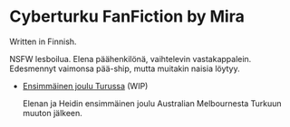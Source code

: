 # Cyberturku FanFiction by Mira

Written in Finnish.

NSFW lesboilua. Elena päähenkilönä, vaihtelevin vastakappalein. Edesmennyt vaimonsa pää-ship, mutta muitakin naisia löytyy.

* [Ensimmäinen joulu Turussa](first_christmas_in_turku.md) (WIP)

    Elenan ja Heidin ensimmäinen joulu Australian Melbournesta Turkuun muuton jälkeen.